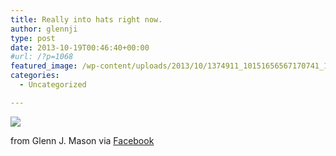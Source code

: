 ```yaml
---
title: Really into hats right now.
author: glennji
type: post
date: 2013-10-19T00:46:40+00:00
#url: /?p=1068
featured_image: /wp-content/uploads/2013/10/1374911_10151656567170741_178040008_n.jpg
categories:
  - Uncategorized

---
```

<div>
  <img src='/wp-content/uploads/2013/10/1374911_10151656567170741_178040008_n.jpg' style='max-width:600px;' /></p> 
  
  <div>
    from Glenn J. Mason via <a href="https://www.facebook.com/photo.php?fbid=10151656567170741&#038;set=a.10151649388125741.1073741830.551785740&#038;type=1">Facebook</a>
  </div>
</div>
